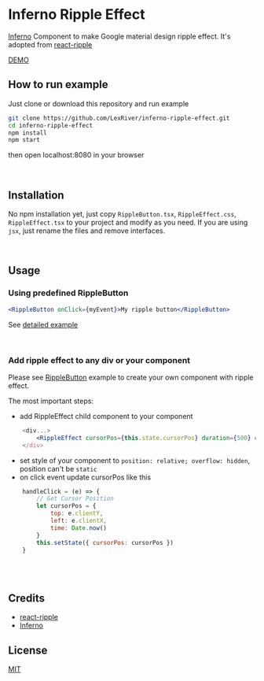 # Inferno Ripple Effect
[Inferno](https://infernojs.org/) Component to make Google material design ripple effect. It's adopted from [react-ripple](https://github.com/BosNaufal/react-ripple)

[DEMO](https://bosnaufal.github.io/react-ripple)


## How to run example

Just clone or download this repository and run example
```bash
git clone https://github.com/LexRiver/inferno-ripple-effect.git
cd inferno-ripple-effect
npm install
npm start
```
then open localhost:8080 in your browser

<br/>

## Installation

No npm installation yet, just copy ```RippleButton.tsx```, ```RippleEffect.css```, ```RippleEffect.tsx``` to your project and modify as you need. If you are using ```jsx```, just rename the files and remove interfaces.

<br/>

## Usage

### Using predefined RippleButton

```jsx
<RippleButton onClick={myEvent}>My ripple button</RippleButton>
```

See [detailed example](./src/index.tsx)

<br/>

### Add ripple effect to any div or your component
Please see [RippleButton](./src/components/RippleButton.tsx) example to create your own component with ripple effect.

The most important steps:
- add RippleEffect child component to your component
```jsx
    <div...>
        <RippleEffect cursorPos={this.state.cursorPos} duration={500} color={'rgba(0,0,0,0.2)'} />
    </div>
``` 
- set style of your component to ```position: relative; overflow: hidden```, position can't be ```static```
- on click event update cursorPos like this
```js
	handleClick = (e) => {
		// Get Cursor Position
		let cursorPos = {
			top: e.clientY,
			left: e.clientX,
			time: Date.now()
		}
		this.setState({ cursorPos: cursorPos })
    }
```

<br/>
<br/>

## Credits
- [react-ripple](https://github.com/BosNaufal/react-ripple)
- [Inferno](https://infernojs.org/)

## License
[MIT](http://opensource.org/licenses/MIT)


